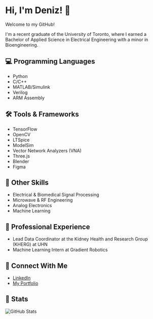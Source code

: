 # Hi, I'm Deniz! 👋

Welcome to my GitHub! 

I'm a recent graduate of the University of Toronto, where I earned a Bachelor of Applied Science in Electrical Engineering with a minor in Bioengineering. 

## :computer: Programming Languages
- Python
- C/C++
- MATLAB/Simulink
- Verilog
- ARM Assembly

## :hammer_and_wrench: Tools & Frameworks
- TensorFlow
- OpenCV
- LTSpice
- ModelSim
- Vector Network Analyzers (VNA)
- Three.js
- Blender
- Figma

## :mag_right: Other Skills
- Electrical & Biomedical Signal Processing 
- Microwave & RF Engineering
- Analog Electronics
- Machine Learning 

## 💼  Professional Experience
- Lead Data Coordinator at the Kidney Health and Research Group (KHERG) at UHN 
- Machine Learning Intern at Gradient Robotics

## 🔗 Connect With Me
- [LinkedIn](https://www.linkedin.com/in/d-uzun/)
- [My Portfolio](https://d-uzun.wixsite.com/deniz-uzun)

## 🌟 Stats
![GitHub Stats](https://github-readme-stats.vercel.app/api?username=duzxun&show_icons=true&theme=radical)
